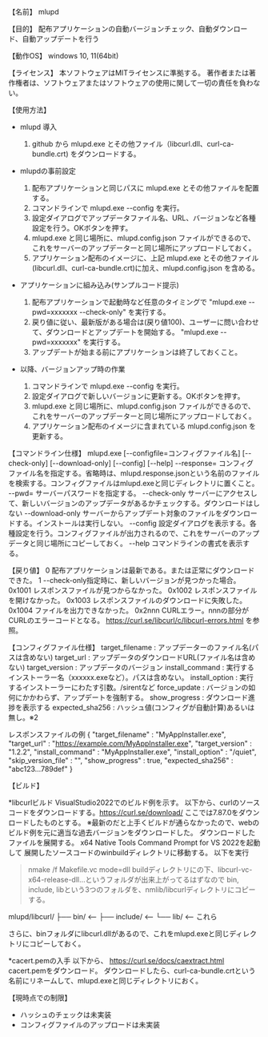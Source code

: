 【名前】
mlupd

【目的】
配布アプリケーションの自動バージョンチェック、自動ダウンロード、自動アップデートを行う

【動作OS】
windows 10, 11(64bit)

【ライセンス】
本ソフトウェアはMITライセンスに準拠する。
著作者または著作権者は、ソフトウェアまたはソフトウェアの使用に関して一切の責任を負わない。﻿

【使用方法】
* mlupd 導入
  1. github から mlupd.exe とその他ファイル（libcurl.dll、curl-ca-bundle.crt) をダウンロードする。

* mlupdの事前設定
  1. 配布アプリケーションと同じパスに mlupd.exe とその他ファイルを配置する。
  2. コマンドラインで mlupd.exe --config を実行。
  3. 設定ダイアログでアップデータファイル名、URL、バージョンなど各種設定を行う。OKボタンを押す。
  4. mlupd.exe と同じ場所に、mlupd.config.json ファイルができるので、これをサーバーのアップデーターと同じ場所にアップロードしておく。
  5. アプリケーション配布のイメージに、上記 mlupd.exe とその他ファイル(libcurl.dll、curl-ca-bundle.crt)に加え、mlupd.config.json を含める。

* アプリケーションに組み込み(サンプルコード提示)
  1. 配布アプリケーションで起動時など任意のタイミングで "mlupd.exe --pwd=xxxxxxx --check-only" を実行する。
  2. 戻り値に従い、最新版がある場合は(戻り値100)、ユーザーに問い合わせて、ダウンロードとアップデートを開始する。
     "mlupd.exe --pwd=xxxxxxx" を実行する。
  3. アップデートが始まる前にアプリケーションは終了しておくこと。

* 以降、バージョンアップ時の作業
  1. コマンドラインで mlupd.exe --config を実行。
  2. 設定ダイアログで新しいバージョンに更新する。OKボタンを押す。
  3. mlupd.exe と同じ場所に、mlupd.config.json ファイルができるので、これをサーバーのアップデーターと同じ場所にアップロードしておく。
  4. アプリケーション配布のイメージに含まれている mlupd.config.json を更新する。

【コマンドライン仕様】
mlupd.exe [--configfile=コンフィグファイル名] [--check-only] [--download-only] [--config] [--help]
--response= コンフィグファイル名を指定する。省略時は、mlupd.response.jsonという名前のファイルを検索する。コンフィグファイルはmlupd.exeと同じディレクトリに置くこと。
--pwd= サーバーパスワードを指定する。
--check-only サーバーにアクセスして、新しいバージョンのアップデータがあるかチェックする。ダウンロードはしない
--download-only サーバーからアップデート対象のファイルをダウンロードする。インストールは実行しない。
--config 設定ダイアログを表示する。各種設定を行う。コンフィグファイルが出力されるので、これをサーバーのアップデータと同じ場所にコピーしておく。
--help コマンドラインの書式を表示する。

【戻り値】
0 配布アプリケーションは最新である。または正常にダウンロードできた。
1 --check-only指定時に、新しいバージョンが見つかった場合。
0x1001 レスポンスファイルが見つからなかった。
0x1002 レスポンスファイルを開けなかった。
0x1003 レスポンスファイルのダウンロードに失敗した。
0x1004 ファイルを出力できなかった。
0x2nnn CURLエラー。nnnの部分がCURLのエラーコードとなる。 https://curl.se/libcurl/c/libcurl-errors.html を参照。

【コンフィグファイル仕様】
target_filename  : アップデーターのファイル名(パスは含めない)
target_url       : アップデータのダウンロードURL(ファイル名は含めない)
target_version   : アップデータのバージョン
install_command  : 実行するインストーラー名（xxxxxx.exeなど）。パスは含めない。
install_option   : 実行するインストーラーにわたす引数。/sirentなど
force_update     : バージョンの如何にかかわらず、アップデートを強制する。
show_progress    : ダウンロード進捗を表示する
expected_sha256  : ハッシュ値(コンフィグが自動計算)あるいは無し。※2

レスポンスファイルの例
{
  "target_filename"   : "MyAppInstaller.exe",
  "target_url"        : "https://example.com/MyAppInstaller.exe",
  "target_version"    : "1.2.2",
  "install_command"   : "MyAppInstaller.exe",
  "install_option"    : "/quiet",
  "skip_version_file" : "",
  "show_progress"     : true,
  "expected_sha256"   : "abc123...789def"
}

【ビルド】

*libcurlビルド
VisualStudio2022でのビルド例を示す。
以下から、curlのソースコードをダウンロードする。https://curl.se/download/
ここでは7.87.0をダウンロードしたものとする。
※最新のだと上手くビルドが通らなかったので、webのビルド例を元に適当な過去バージョンをダウンロードした。
ダウンロードしたファイルを展開する。
x64 Native Tools Command Prompt for VS 2022を起動して
展開したソースコードのwinbuildディレクトリに移動する。
以下を実行
> nmake /f Makefile.vc mode=dll
buildディレクトリにの下、libcurl-vc-x64-release-dll...というフォルダが出来上がってるはずなので
bin, include, libという3つのフォルダを、nmlib/libcurlディレクトリにコピーする。

mlupd/libcurl/
       ├── bin/         <--
       ├── include/     <--
       └── lib/         <-- これら

さらに、binフォルダにlibcurl.dllがあるので、これをmlupd.exeと同じディレクトリにコピーしておく。

*cacert.pemの入手
以下から、
 https://curl.se/docs/caextract.html
cacert.pemをダウンロード。
ダウンロードしたら、curl-ca-bundle.crtという名前にリネームして、mlupd.exeと同じディレクトリにおく。


【現時点での制限】
* ハッシュのチェックは未実装
* コンフィグファイルのアップロードは未実装
